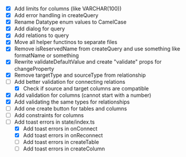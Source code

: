 - [x] Add limits for columns (like VARCHAR(100))
- [x] Add error handling in createQuery
- [x] Rename Datatype enum values to CamelCase
- [x] Add dialog for query
- [x] Add relations to query
- [x] Move all helper functinos to separate files
- [x] Remove isReservedName from createQuery and use something like formatName or something
- [x] Rewrite validateDefaultValue and create "validate" props for changeProperty
- [x] Remove targetType and sourceType from relationship
- [ ] Add better validation for connecting relations
  - [x] Check if source and target columns are compatible
- [x] Add validation for columns (cannot start with a number)
- [x] Add validating the same types for relationships
- [ ] Add one create button for tables and columns
- [ ] Add constraints for columns
- [ ] Add toast errors in state/index.ts
  - [x] Add toast errors in onConnect
  - [x] Add toast errors in onReconnect
  - [ ] Add toast errors in createTable
  - [ ] Add toast errors in createColumn
